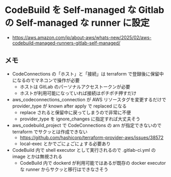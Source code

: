 # CodeBuild を Self-managed な Gitlab の Self-managed な runner に設定

- https://aws.amazon.com/jp/about-aws/whats-new/2025/02/aws-codebuild-managed-runners-gitlab-self-managed/

## メモ

- CodeConnections の「ホスト」と「接続」は terraform で登録後に保留中になるのでマネコンで操作が必要
    - ホストは GitLab のパーソナルアクセストークンが必要
    - ホストが利用可能になっていれば接続はポチポチ押すだけ
- aws_codeconnections_connection が AWS リソースタグを変更するだけで provider_type が known after apply で replaced になる
    - replace されると保留中に戻ってしまうので非常に不便
    - provider_type を ignore_changes に指定すれば大丈夫そう
- aws_codebuild_project で CodeConnections の arn が指定できないので terraform でサクッとは作成できない
    - https://github.com/hashicorp/terraform-provider-aws/issues/38572
    - local-exec とかでごにょごにょする必要あり
- CodeBuild 内で shell executor として実行されるので .gitlab-ci.yml の image とかは無視される
    - CodeBuild 内で dockerd が利用可能ではあるが既存の docker executor な runner からサクッと移行はできなさそう
